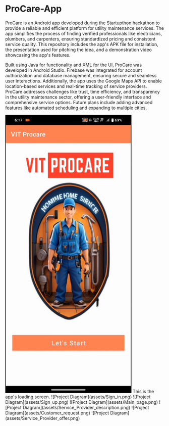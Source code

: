 # ProCare-App

ProCare is an Android app developed during the Startupthon hackathon to provide a reliable and efficient platform for utility maintenance services. The app simplifies the process of finding verified professionals like electricians, plumbers, and carpenters, ensuring standardized pricing and consistent service quality. This repository includes the app's APK file for installation, the presentation used for pitching the idea, and a demonstration video showcasing the app's features.

Built using Java for functionality and XML for the UI, ProCare was developed in Android Studio. Firebase was integrated for account authorization and database management, ensuring secure and seamless user interactions. Additionally, the app uses the Google Maps API to enable location-based services and real-time tracking of service providers. ProCare addresses challenges like trust, time efficiency, and transparency in the utility maintenance sector, offering a user-friendly interface and comprehensive service options. Future plans include adding advanced features like automated scheduling and expanding to multiple cities.

<img src="assets/homepage.png" alt="Homepage" width="400" />
This is the app's loading screen. 
![Project Diagram](assets/Sign_in.png)
![Project Diagram](assets/Sign_up.png)
![Project Diagram](assets/Main_page.png)
![Project Diagram](assets/Service_Provider_description.png)
![Project Diagram](assets/Customer_request.png)
![Project Diagram](assets/Service_Provider_offer.png)
